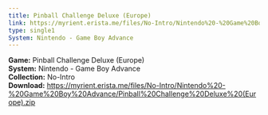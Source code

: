 ```yaml
---
title: Pinball Challenge Deluxe (Europe)
link: https://myrient.erista.me/files/No-Intro/Nintendo%20-%20Game%20Boy%20Advance/Pinball%20Challenge%20Deluxe%20(Europe).zip
type: single1
System: Nintendo - Game Boy Advance
---
```

<b>Game:</b> Pinball Challenge Deluxe (Europe)<br>
<b>System:</b> Nintendo - Game Boy Advance<br>
<b>Collection:</b> No-Intro<br>
<b>Download:</b> https://myrient.erista.me/files/No-Intro/Nintendo%20-%20Game%20Boy%20Advance/Pinball%20Challenge%20Deluxe%20(Europe).zip